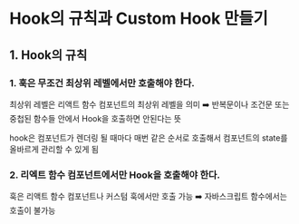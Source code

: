 # Hook의 규칙과 Custom Hook 만들기
## 1. Hook의 규칙
### 1. 훅은 무조건 최상위 레벨에서만 호출해야 한다.
최상위 레벨은 리액트 함수 컴포넌트의 최상위 레벨을 의미
➡️ 반복문이나 조건문 또는 중첩된 함수들 안에서 Hook을 호출하면 안된다는 뜻

hook은 컴포넌트가 렌더링 될 때마다 매번 같은 순서로 호출해서 컴포넌트의 state를 올바르게 관리할 수 있게 됨

### 2. 리엑트 함수 컴포넌트에서만 Hook을 호출해야 한다.
훅은 리액트 함수 컴포넌트나 커스텀 훅에서만 호출 가능 
➡️ 자바스크립트 함수에서는 호출이 불가능
